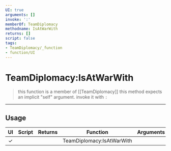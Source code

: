 ```yaml
---
UI: true
arguments: []
invoke: ':'
memberOf: TeamDiplomacy
methodname: IsAtWarWith
returns: []
script: false
tags:
- TeamDiplomacy/_function
- function/UI
---
```

# TeamDiplomacy:IsAtWarWith
> this function is a member of [[TeamDiplomacy]]
> this method expects an implicit "self" argument. invoke it with `:`
-----
## Usage
|  UI | Script | Returns | Function | Arguments |
|:---:|:------:|-------:|:--------:|:---------|
|✓| ||TeamDiplomacy:IsAtWarWith||
